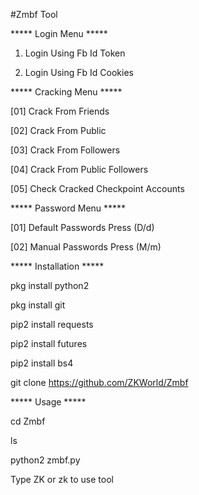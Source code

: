 #Zmbf Tool

***** Login Menu *****

1. Login Using Fb Id Token

2. Login Using Fb Id Cookies

***** Cracking Menu *****

[01] Crack From Friends

[02] Crack From Public   

[03] Crack From Followers  

[04] Crack From Public Followers

[05] Check Cracked Checkpoint Accounts 

***** Password Menu *****

[01] Default Passwords Press (D/d)

[02] Manual  Passwords Press (M/m)

***** Installation *****

pkg install python2

pkg install git

pip2 install requests

pip2 install futures

pip2 install bs4

git clone https://github.com/ZKWorld/Zmbf

***** Usage *****

cd Zmbf

ls

python2 zmbf.py

Type ZK or zk to use tool

